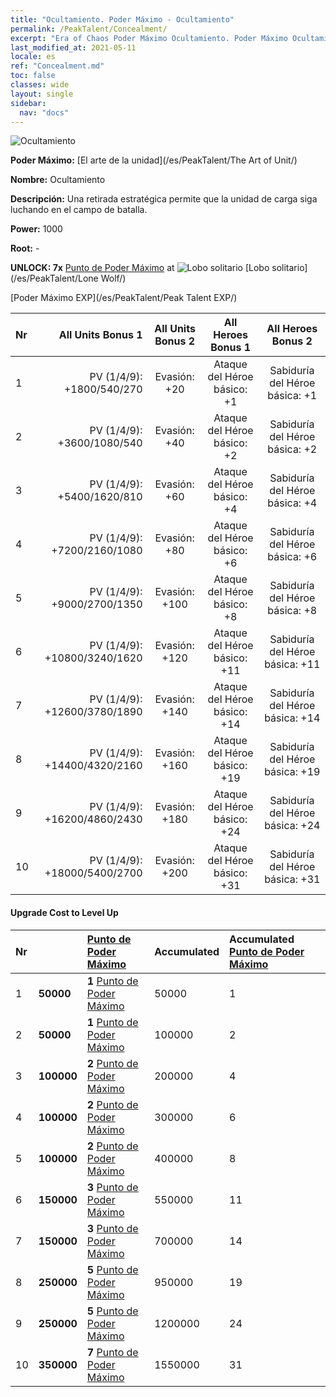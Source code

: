 ```yaml
---
title: "Ocultamiento. Poder Máximo - Ocultamiento"
permalink: /PeakTalent/Concealment/
excerpt: "Era of Chaos Poder Máximo Ocultamiento. Poder Máximo Ocultamiento. Ocultamiento"
last_modified_at: 2021-05-11
locale: es
ref: "Concealment.md"
toc: false
classes: wide
layout: single
sidebar:
  nav: "docs"
---
```


  ![Ocultamiento](/images/pt/talent_2003.png)

  **Poder Máximo:** [El arte de la unidad](/es/PeakTalent/The Art of Unit/)

  **Nombre:** Ocultamiento

  **Descripción:** Una retirada estratégica permite que la unidad de carga siga luchando en el campo de batalla.

  **Power:** 1000

  **Root:** -

  **UNLOCK: 7x** [Punto de Poder Máximo](/ItemsES/con_934/) at ![Lobo solitario](/images/pt/talent_2001.png) [Lobo solitario](/es/PeakTalent/Lone Wolf/)

  [Poder Máximo EXP](/es/PeakTalent/Peak Talent EXP/)

  | Nr | All Units Bonus 1 | All Units Bonus 2 | All Heroes Bonus 1 | All Heroes Bonus 2 |
  |:---|--------------:|:-------------:|:-------------:|:-------------:|
  | 1 | PV (1/4/9): +1800/540/270 | Evasión: +20 | Ataque del Héroe básico: +1 | Sabiduría del Héroe básica: +1 |
  | 2 | PV (1/4/9): +3600/1080/540 | Evasión: +40 | Ataque del Héroe básico: +2 | Sabiduría del Héroe básica: +2 |
  | 3 | PV (1/4/9): +5400/1620/810 | Evasión: +60 | Ataque del Héroe básico: +4 | Sabiduría del Héroe básica: +4 |
  | 4 | PV (1/4/9): +7200/2160/1080 | Evasión: +80 | Ataque del Héroe básico: +6 | Sabiduría del Héroe básica: +6 |
  | 5 | PV (1/4/9): +9000/2700/1350 | Evasión: +100 | Ataque del Héroe básico: +8 | Sabiduría del Héroe básica: +8 |
  | 6 | PV (1/4/9): +10800/3240/1620 | Evasión: +120 | Ataque del Héroe básico: +11 | Sabiduría del Héroe básica: +11 |
  | 7 | PV (1/4/9): +12600/3780/1890 | Evasión: +140 | Ataque del Héroe básico: +14 | Sabiduría del Héroe básica: +14 |
  | 8 | PV (1/4/9): +14400/4320/2160 | Evasión: +160 | Ataque del Héroe básico: +19 | Sabiduría del Héroe básica: +19 |
  | 9 | PV (1/4/9): +16200/4860/2430 | Evasión: +180 | Ataque del Héroe básico: +24 | Sabiduría del Héroe básica: +24 |
  | 10 | PV (1/4/9): +18000/5400/2700 | Evasión: +200 | Ataque del Héroe básico: +31 | Sabiduría del Héroe básica: +31 |


#### Upgrade Cost to Level Up

  | Nr | <i class="fas fa-coins"/> | [Punto de Poder Máximo](/ItemsES/con_934/) | Accumulated <i class="fas fa-coins"/> | Accumulated [Punto de Poder Máximo](/ItemsES/con_934/) |
  |:---|:--------------|:-------------|:-------------|:-------------|
  | 1 | **50000** | **1** [Punto de Poder Máximo](/ItemsES/con_934/) | 50000 | 1 |
  | 2 | **50000** | **1** [Punto de Poder Máximo](/ItemsES/con_934/) | 100000 | 2 |
  | 3 | **100000** | **2** [Punto de Poder Máximo](/ItemsES/con_934/) | 200000 | 4 |
  | 4 | **100000** | **2** [Punto de Poder Máximo](/ItemsES/con_934/) | 300000 | 6 |
  | 5 | **100000** | **2** [Punto de Poder Máximo](/ItemsES/con_934/) | 400000 | 8 |
  | 6 | **150000** | **3** [Punto de Poder Máximo](/ItemsES/con_934/) | 550000 | 11 |
  | 7 | **150000** | **3** [Punto de Poder Máximo](/ItemsES/con_934/) | 700000 | 14 |
  | 8 | **250000** | **5** [Punto de Poder Máximo](/ItemsES/con_934/) | 950000 | 19 |
  | 9 | **250000** | **5** [Punto de Poder Máximo](/ItemsES/con_934/) | 1200000 | 24 |
  | 10 | **350000** | **7** [Punto de Poder Máximo](/ItemsES/con_934/) | 1550000 | 31 |
